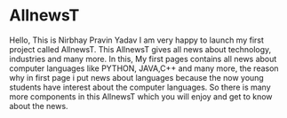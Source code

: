 # AllnewsT
Hello,
 This is Nirbhay Pravin Yadav I am very happy to launch my first project called AllnewsT.
 This AllnewsT gives all news about technology, industries and many more.
 In this, My first pages contains all news about computer languages like PYTHON,
 JAVA,C++ and many more, the reason why in first page i put news about languages
 because the now young students have interest about the computer languages.
 So there is many more components in this AllnewsT which you will enjoy and 
 get to know about the news.
 
 
 
